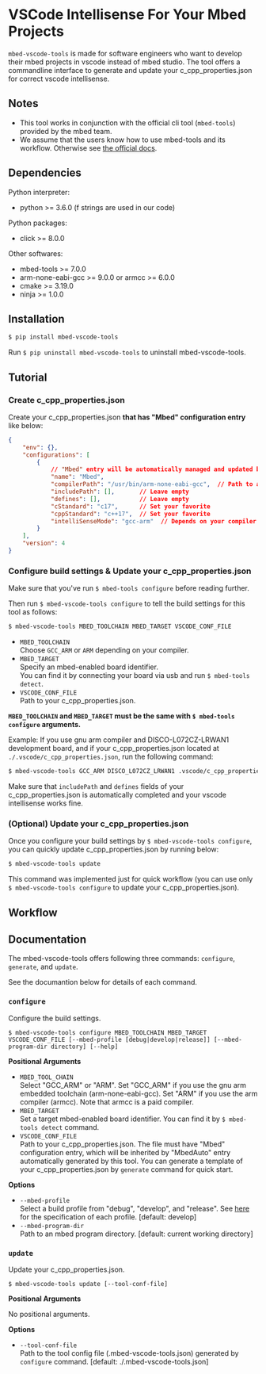 
# VSCode Intellisense For Your Mbed Projects

`mbed-vscode-tools` is made for software engineers who want to develop their mbed projects in vscode instead of mbed studio.
The tool offers a commandline interface to generate and update your c_cpp_properties.json for correct vscode intellisense.

## Notes

* This tool works in conjunction with the official cli tool (`mbed-tools`) provided by the mbed team.
* We assume that the users know how to use mbed-tools and its workflow. Otherwise see [the official docs](https://os.mbed.com/docs/mbed-os/v6.15/build-tools/use.html). 

## Dependencies

Python interpreter:

* python >= 3.6.0 (f strings are used in our code)

Python packages:

* click >= 8.0.0

Other softwares:

* mbed-tools >= 7.0.0
* arm-none-eabi-gcc >= 9.0.0 or armcc >= 6.0.0
* cmake >= 3.19.0
* ninja >= 1.0.0

## Installation

```bash
$ pip install mbed-vscode-tools
```

Run `$ pip uninstall mbed-vscode-tools` to uninstall mbed-vscode-tools.

## Tutorial

### Create c_cpp_properties.json

Create your c_cpp_properties.json **that has \"Mbed\" configuration entry** like below:

```json
{
    "env": {},
    "configurations": [
        {
            // "Mbed" entry will be automatically managed and updated by this tool.
            "name": "Mbed",
            "compilerPath": "/usr/bin/arm-none-eabi-gcc",  // Path to an arm-compiler executable to use
            "includePath": [],       // Leave empty
            "defines": [],           // Leave empty
            "cStandard": "c17",      // Set your favorite
            "cppStandard": "c++17",  // Set your favorite
            "intelliSenseMode": "gcc-arm"  // Depends on your compiler
        }
    ],
    "version": 4
}
```

### Configure build settings & Update your c_cpp_properties.json

Make sure that you've run `$ mbed-tools configure` before reading further.

Then run `$ mbed-vscode-tools configure` to tell the build settings for this tool as follows:

```bash
$ mbed-vscode-tools MBED_TOOLCHAIN MBED_TARGET VSCODE_CONF_FILE
```

* `MBED_TOOLCHAIN`  
  Choose `GCC_ARM` or `ARM` depending on your compiler.
* `MBED_TARGET`  
  Specify an mbed-enabled board identifier.  
  You can find it by connecting your board via usb and run `$ mbed-tools detect`.
* `VSCODE_CONF_FILE`  
  Path to your c_cpp_properties.json.

**`MBED_TOOLCHAIN` and `MBED_TARGET` must be the same with `$ mbed-tools configure` arguments.**

Example: If you use gnu arm compiler and DISCO-L072CZ-LRWAN1 development board, and if your c_cpp_properties.json located at `./.vscode/c_cpp_properties.json`, run the following command:

```bash
$ mbed-vscode-tools GCC_ARM DISCO_L072CZ_LRWAN1 .vscode/c_cpp_properties.json
```

Make sure that `includePath` and `defines` fields of your c_cpp_properties.json is automatically completed
and your vscode intellisense works fine.

### (Optional) Update your c_cpp_properties.json

Once you configure your build settings by `$ mbed-vscode-tools configure`,
you can quickly update c_cpp_properties.json by running below:

```bash
$ mbed-vscode-tools update
```

This command was implemented just for quick workflow (you can use only `$ mbed-vscode-tools configure` to update your c_cpp_properties.json).

## Workflow

## Documentation

The mbed-vscode-tools offers following three commands: `configure`, `generate`, and `update`.

See the documantion below for details of each command.

### `configure`

Configure the build settings.

```
$ mbed-vscode-tools configure MBED_TOOLCHAIN MBED_TARGET VSCODE_CONF_FILE [--mbed-profile [debug|develop|release]] [--mbed-program-dir directory] [--help]
```

**Positional Arguments**

* `MBED_TOOL_CHAIN`  
  Select \"GCC_ARM\" or "ARM". Set \"GCC_ARM\" if you use the gnu arm embedded toolchain (arm-none-eabi-gcc). Set \"ARM\" if you use the arm compiler (armcc). Note that armcc is a paid compiler.
* `MBED_TARGET`  
  Set a target mbed-enabled board identifier.
  You can find it by `$ mbed-tools detect` command.
* `VSCODE_CONF_FILE`  
  Path to your c_cpp_properties.json.
  The file must have \"Mbed\" configuration entry,
  which will be inherited by \"MbedAuto\" entry
  automatically generated by this tool.
  You can generate a template of your c_cpp_properties.json
  by `generate` command for quick start.

**Options**

* `--mbed-profile`  
  Select a build profile from \"debug\", \"develop\", and \"release\". See [here](https://os.mbed.com/docs/mbed-os/v6.15/program-setup/build-profiles-and-rules.html) for the specification of each profile. [default: develop]
* `--mbed-program-dir`  
  Path to an mbed program directory. [default: current working directory]

### `update`

Update your c_cpp_properties.json.

```
$ mbed-vscode-tools update [--tool-conf-file]
```

**Positional Arguments**

No positional arguments.

**Options**

* `--tool-conf-file`  
  Path to the tool config file (.mbed-vscode-tools.json) generated by `configure` command. [default: ./.mbed-vscode-tools.json]
